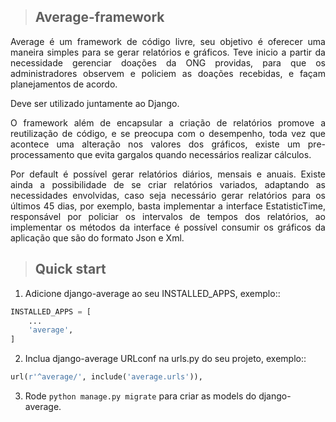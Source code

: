 >## Average-framework

<p align="justify">Average é um framework de código livre, seu objetivo é oferecer uma maneira simples para se gerar relatórios e gráficos. Teve inicio a partir da necessidade gerenciar doações da ONG providas, para que os administradores observem e policiem as doações recebidas, e façam planejamentos de acordo.</p>
<p align="justify"> Deve ser utilizado juntamente ao Django.</p>
<p align="justify"> O framework além de encapsular a criação de relatórios promove a reutilização de código, e se preocupa com o desempenho, toda vez que acontece uma alteração nos valores dos gráficos, existe um pre-processamento que evita gargalos quando necessários realizar cálculos. </p>  
<p align="justify"> Por default é possível gerar relatórios diários, mensais e anuais. Existe ainda a possibilidade de se criar relatórios variados, adaptando as necessidades envolvidas, caso seja necessário gerar relatórios para os últimos 45 dias, por exemplo, basta implementar a interface EstatisticTime, responsável por policiar os intervalos de tempos dos relatórios, ao implementar os métodos da interface é possível consumir os gráficos da aplicação que são do formato Json e Xml.</p>

>## Quick start

1. Adicione django-average ao seu INSTALLED_APPS, exemplo::

```python
INSTALLED_APPS = [
    ...
    'average',
]
```

2. Inclua django-average URLconf na urls.py do seu projeto, exemplo::

```python
url(r'^average/', include('average.urls')),
```

3. Rode `python manage.py migrate` para criar as models do django-average.
